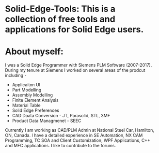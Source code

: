 # Solid-Edge-Tools: This is a collection of free tools and applications for Solid Edge users.

# About myself: 
I was a Solid Edge Programmer with Siemens PLM Software (2007-2017). During my tenure at Siemens I worked on several areas of the prodcut including - 
- Applicaiton UI
- Part Modelling
- Assembly Modelling
- Finite Element Analysis
- Material Table
- Solid Edge Preferences
- CAD Daata Conversion - JT, Parasolid, STL, 3MF
- Product Data Managmenet - SEEC

Currently I am working as CAD/PLM Admin at National Steel Car, Hamilton, ON, Canada. I have a detailed experience in SE Automation, NX CAM Programming, 
TC SOA and Client Customization, WPF Applications, C++ and MFC applications. I like to contribute to the forums.
